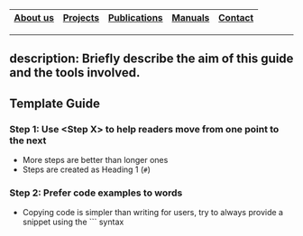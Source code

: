 |[About us](../../README.md#about-us)|[Projects](../projects.md)|[Publications](../publications.md)|[Manuals](../manuals.md)|[Contact](../../README.md#contact)|
|---|---|---|---|---|

---
description: Briefly describe the aim of this guide and the tools involved.
---

## Template Guide

### Step 1: Use \<Step X> to help readers move from one point to the next

* More steps are better than longer ones
* Steps are created as Heading 1 (`#`)

### Step 2: Prefer code examples to words

* Copying code is simpler than writing for users, try to always provide a snippet using the  \`\`\`  syntax
